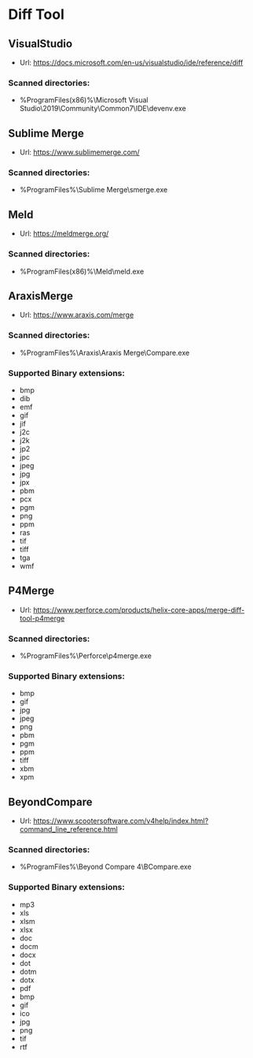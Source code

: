 <!--
GENERATED FILE - DO NOT EDIT
This file was generated by [MarkdownSnippets](https://github.com/SimonCropp/MarkdownSnippets).
Source File: /docs/mdsource/diff-tool.source.md
To change this file edit the source file and then run MarkdownSnippets.
-->

# Diff Tool


<!--
include: diffTools
path: C:\Code\Verify\src\Verify.Xunit.Tests\DiffTool\diffTools.include.md
-->

## VisualStudio

 * Url: https://docs.microsoft.com/en-us/visualstudio/ide/reference/diff



### Scanned directories:

 * %ProgramFiles(x86)%\Microsoft Visual Studio\2019\Community\Common7\IDE\devenv.exe

## Sublime Merge

 * Url: https://www.sublimemerge.com/



### Scanned directories:

 * %ProgramFiles%\Sublime Merge\smerge.exe

## Meld

 * Url: https://meldmerge.org/



### Scanned directories:

 * %ProgramFiles(x86)%\Meld\meld.exe

## AraxisMerge

 * Url: https://www.araxis.com/merge



### Scanned directories:

 * %ProgramFiles%\Araxis\Araxis Merge\Compare.exe

### Supported Binary extensions:

 * bmp
 * dib
 * emf
 * gif
 * jif
 * j2c
 * j2k
 * jp2
 * jpc
 * jpeg
 * jpg
 * jpx
 * pbm
 * pcx
 * pgm
 * png
 * ppm
 * ras
 * tif
 * tiff
 * tga
 * wmf

## P4Merge

 * Url: https://www.perforce.com/products/helix-core-apps/merge-diff-tool-p4merge



### Scanned directories:

 * %ProgramFiles%\Perforce\p4merge.exe

### Supported Binary extensions:

 * bmp
 * gif
 * jpg
 * jpeg
 * png
 * pbm
 * pgm
 * ppm
 * tiff
 * xbm
 * xpm

## BeyondCompare

 * Url: https://www.scootersoftware.com/v4help/index.html?command_line_reference.html



### Scanned directories:

 * %ProgramFiles%\Beyond Compare 4\BCompare.exe

### Supported Binary extensions:

 * mp3
 * xls
 * xlsm
 * xlsx
 * doc
 * docm
 * docx
 * dot
 * dotm
 * dotx
 * pdf
 * bmp
 * gif
 * ico
 * jpg
 * png
 * tif
 * rtf
